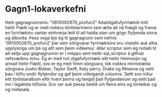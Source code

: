 # Gagn1-lokaverkefni
Heiti gagnagrunnsins: "0610002670_profun2"
Aðalútgáfufyrirtækið mitt heitir Flæði og er með nokkra tónlistarmenn sem ætla að ná frægð og frama en fyrirtækinu vantar einhverja leið til að halda utan um gögn flytjenda sinna og atburða. Þess vega bjó ég til gagnagrunn sem nefnis '0610002670_profun2' þar sem söngvarar fyrirtækisins eru vistaðir auk allra upplýsinga um þá og allt sem þeim viðkemur.
Allar scriptur sem ég notaði til að setja upp gagnagrunnin er í möppu sem heitir sql_scriptur á github vefsvæðinu mínu.
Ég er með tvö útgáfufyrirtæki eitt heitir Heimssýn og annað heitir Flæði, svo er ég með fimm söngvara, tók nokkra minnistæða söngvara Justin Bieber, Taylor Swift, Katy perry, Drake og Rihanna og setti þau í töflu undir flytjendur og gaf þeim viðeigandi columns. Setti svo niður eitt tónlistaralbúm eftir hvert þeirra og tengdi það flytjandanum og setti það inn í lagalista töfluna. Svo var auk þessa beðið um fleira eins og tónleikar og og miðasala.
